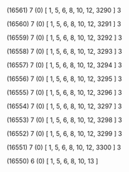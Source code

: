 (16561) 7 (0) [ 1, 5, 6, 8, 10, 12, 3290 ] 3 


(16560) 7 (0) [ 1, 5, 6, 8, 10, 12, 3291 ] 3 


(16559) 7 (0) [ 1, 5, 6, 8, 10, 12, 3292 ] 3 


(16558) 7 (0) [ 1, 5, 6, 8, 10, 12, 3293 ] 3 


(16557) 7 (0) [ 1, 5, 6, 8, 10, 12, 3294 ] 3 


(16556) 7 (0) [ 1, 5, 6, 8, 10, 12, 3295 ] 3 


(16555) 7 (0) [ 1, 5, 6, 8, 10, 12, 3296 ] 3 


(16554) 7 (0) [ 1, 5, 6, 8, 10, 12, 3297 ] 3 


(16553) 7 (0) [ 1, 5, 6, 8, 10, 12, 3298 ] 3 


(16552) 7 (0) [ 1, 5, 6, 8, 10, 12, 3299 ] 3 


(16551) 7 (0) [ 1, 5, 6, 8, 10, 12, 3300 ] 3 


(16550) 6 (0) [ 1, 5, 6, 8, 10, 13 ]  

